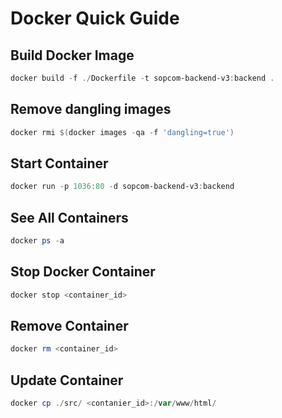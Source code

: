 # Docker Quick Guide

## Build Docker Image
```powershell
docker build -f ./Dockerfile -t sopcom-backend-v3:backend .
```

## Remove dangling images
```powershell
docker rmi $(docker images -qa -f 'dangling=true')  
```
## Start Container
```powershell
docker run -p 1036:80 -d sopcom-backend-v3:backend
```

## See All Containers
```powershell
docker ps -a
```

## Stop Docker Container
```powershell
docker stop <container_id>
```

## Remove Container
```powershell
docker rm <container_id>
```

## Update Container
```powershell
docker cp ./src/ <contanier_id>:/var/www/html/
```
